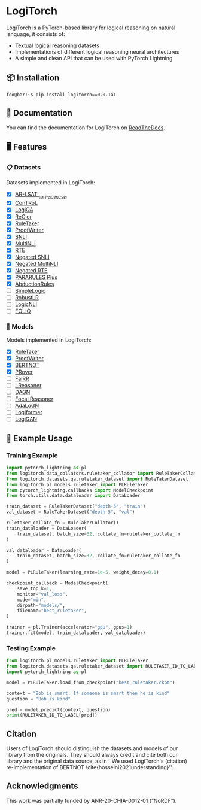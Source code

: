 # LogiTorch

LogiTorch is a PyTorch-based library for logical reasoning on natural language, it consists of:

- Textual logical reasoning datasets
- Implementations of different logical reasoning neural architectures
- A simple and clean API that can be used with PyTorch Lightning

## 📦 Installation

```console
foo@bar:~$ pip install logitorch==0.0.1a1
```

## 📖 Documentation

You can find the documentation for LogiTorch on [ReadTheDocs](https://logitorch.readthedocs.io).

## 🖥️ Features

### 📋 Datasets

Datasets implemented in LogiTorch:

- [x] [AR-LSAT <sub><sub>(MIT LICENCSE)</sub></sub>](https://arxiv.org/abs/2104.06598)
- [x] [ConTRoL](https://arxiv.org/abs/2011.04864)
- [x] [LogiQA](https://arxiv.org/abs/2007.08124)
- [x] [ReClor](https://arxiv.org/abs/2002.04326)
- [x] [RuleTaker](https://arxiv.org/abs/2002.05867)
- [x] [ProofWriter](https://arxiv.org/abs/2012.13048)
- [x] [SNLI](https://arxiv.org/abs/1508.05326)
- [x] [MultiNLI](https://arxiv.org/abs/1704.05426)
- [x] [RTE](https://tac.nist.gov/publications/2010/additional.papers/RTE6_overview.proceedings.pdf)
- [x] [Negated SNLI](https://aclanthology.org/2020.emnlp-main.732/)
- [x] [Negated MultiNLI](https://aclanthology.org/2020.emnlp-main.732/)
- [x] [Negated RTE](https://aclanthology.org/2020.emnlp-main.732/)
- [x] [PARARULES Plus](https://github.com/Strong-AI-Lab/PARARULE-Plus)
- [x] [AbductionRules](https://arxiv.org/abs/2203.12186)
- [ ] [SimpleLogic](https://arxiv.org/abs/2205.11502)
- [ ] [RobustLR](https://arxiv.org/abs/2205.12598)
- [ ] [LogicNLI](https://aclanthology.org/2021.emnlp-main.303/)
- [ ] [FOLIO](https://arxiv.org/abs/2209.00840)

### 🤖 Models

Models implemented in LogiTorch:

- [x]  [RuleTaker](https://arxiv.org/abs/2002.05867)
- [x]  [ProofWriter](https://arxiv.org/abs/2012.13048)
- [x]  [BERTNOT](https://arxiv.org/abs/2105.03519)
- [x]  [PRover](https://arxiv.org/abs/2010.02830)
- [ ]  [FaiRR](https://arxiv.org/abs/2203.10261)
- [ ]  [LReasoner](https://arxiv.org/abs/2105.03659)
- [ ]  [DAGN](https://arxiv.org/abs/2103.14349)
- [ ]  [Focal Reasoner](https://arxiv.org/abs/2105.10334)
- [ ]  [AdaLoGN](https://arxiv.org/abs/2203.08992)
- [ ]  [Logiformer](https://arxiv.org/abs/2205.00731)
- [ ]  [LogiGAN](https://arxiv.org/abs/2205.08794)

## 🧪 Example Usage

### Training Example

```python
import pytorch_lightning as pl
from logitorch.data_collators.ruletaker_collator import RuleTakerCollator
from logitorch.datasets.qa.ruletaker_dataset import RuleTakerDataset
from logitorch.pl_models.ruletaker import PLRuleTaker
from pytorch_lightning.callbacks import ModelCheckpoint
from torch.utils.data.dataloader import DataLoader

train_dataset = RuleTakerDataset("depth-5", "train")
val_dataset = RuleTakerDataset("depth-5", "val")

ruletaker_collate_fn = RuleTakerCollator()
train_dataloader = DataLoader(
    train_dataset, batch_size=32, collate_fn=ruletaker_collate_fn
)

val_dataloader = DataLoader(
    train_dataset, batch_size=32, collate_fn=ruletaker_collate_fn
)

model = PLRuleTaker(learning_rate=1e-5, weight_decay=0.1)

checkpoint_callback = ModelCheckpoint(
    save_top_k=1,
    monitor="val_loss",
    mode="min",
    dirpath="models/",
    filename="best_ruletaker",
)

trainer = pl.Trainer(accelerator="gpu", gpus=1)
trainer.fit(model, train_dataloader, val_dataloader)
```

### Testing Example

```python
from logitorch.pl_models.ruletaker import PLRuleTaker
from logitorch.datasets.qa.ruletaker_dataset import RULETAKER_ID_TO_LABEL
import pytorch_lightning as pl

model = PLRuleTaker.load_from_checkpoint("best_ruletaker.ckpt")

context = "Bob is smart. If someone is smart then he is kind"
question = "Bob is kind"

pred = model.predict(context, question)
print(RULETAKER_ID_TO_LABEL[pred])
```

## Citation

Users of LogiTorch should distinguish the datasets and models of our library from the originals. They should always credit and cite both our library and the original data source, as in ``We used LogiTorch's (citation) re-implementation of BERTNOT \cite{hosseini2021understanding}''.

## Acknowledgments

This work was partially funded by ANR-20-CHIA-0012-01 (“NoRDF”).
